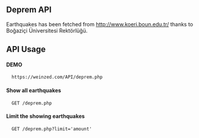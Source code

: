 
## Deprem API

Earthquakes has been fetched from http://www.koeri.boun.edu.tr/
 thanks to Boğaziçi Üniversitesi Rektörlüğü.
## API Usage

#### DEMO

```http
  https://weinzed.com/API/deprem.php
```

#### Show all earthquakes

```http
  GET /deprem.php
```
#### Limit the showing earthquakes

```http
  GET /deprem.php?limit='amount'
```
